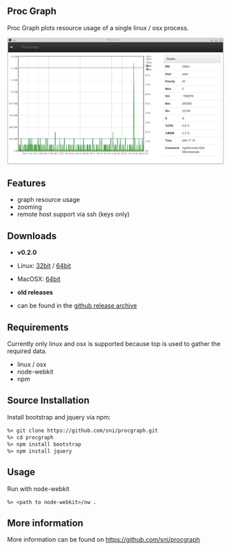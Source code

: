 ## Proc Graph ##

Proc Graph plots resource usage of a single linux / osx process.

![Graph](resources/screenshots/graph.png)

## Features

 * graph resource usage
 * zooming
 * remote host support via ssh (keys only)

## Downloads

* **v0.2.0**

 * Linux: [32bit](https://github.com/sni/procgraph/releases/download/v0.2.0/procgraph-0.2.0.linux.i686.tar.gz) / [64bit](https://github.com/sni/procgraph/releases/download/v0.2.0/procgraph-0.2.0.linux.x86_64.tar.gz)
 * MacOSX: [64bit](https://github.com/sni/procgraph/releases/download/v0.2.0/procgraph-0.2.0-osx.zip)

* **old releases**

 * can be found in the [github release archive](https://github.com/sni/procgraph/releases)

## Requirements

Currently only linux and osx is supported because top is used to gather the required
data.

 * linux / osx
 * node-webkit
 * npm

## Source Installation

Install bootstrap and jquery via npm:

    %> git clone https://github.com/sni/procgraph.git
    %> cd procgraph
    %> npm install bootstrap
    %> npm install jquery

## Usage

Run with node-webkit

    %> <path to node-webkit>/nw .

## More information

More information can be found on https://github.com/sni/procgraph
